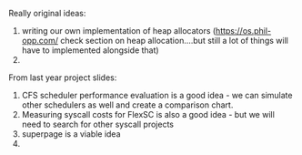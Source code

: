 
Really original ideas:
1. writing our own implementation of heap allocators (https://os.phil-opp.com/ check section on heap allocation....but still a lot of things will have to implemented alongside that)
2. 

From last year project slides:
1. CFS scheduler performance evaluation is a good idea - we can simulate other schedulers as well and create a comparison chart.
2. Measuring syscall costs for FlexSC is also a good idea - but we will need to search for other syscall projects
3. superpage is a viable idea
4. 
	
